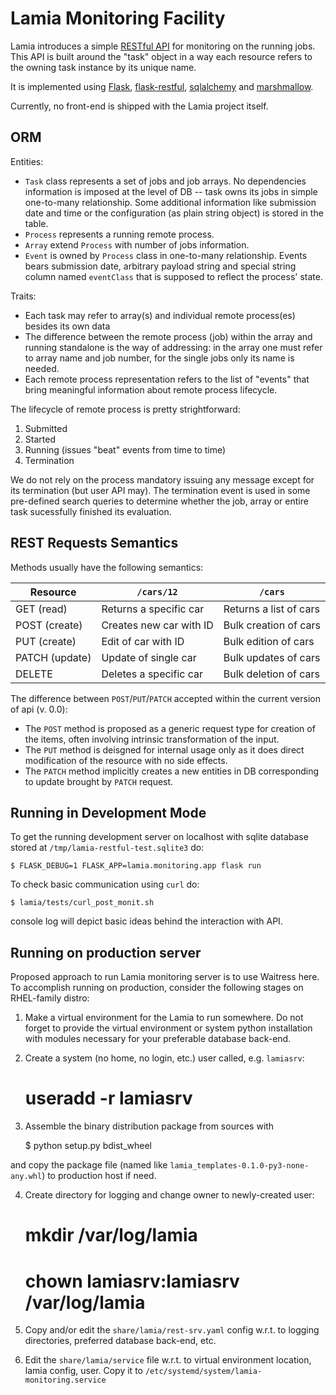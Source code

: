 # Lamia Monitoring Facility

Lamia introduces a simple
[RESTful API](https://en.wikipedia.org/wiki/Representational_state_transfer)
for monitoring on the running jobs. This API is built around the "task" object
in a way each resource refers to the owning task instance by its unique name.

It is implemented using [Flask](https://github.com/pallets/flask),
[flask-restful](https://flask-restful.readthedocs.io/en/latest/),
[sqlalchemy](https://www.sqlalchemy.org/) and
[marshmallow](https://marshmallow.readthedocs.io/en/stable/).

Currently, no front-end is shipped with the Lamia project itself.

## ORM

Entities:

* `Task` class represents a set of jobs and job arrays. No dependencies
information is imposed at the level of DB -- task owns its jobs in simple
one-to-many relationship. Some additional information like submission date and
time or the configuration (as plain string object) is stored in the table.
* `Process` represents a running remote process.
* `Array` extend `Process` with number of jobs information.
* `Event` is owned by `Process` class in one-to-many relationship. Events bears
submission date, arbitrary payload string and special string column named
`eventClass` that is supposed to reflect the process' state.

Traits:

* Each task may refer to array(s) and individual remote process(es) besides
its own data
* The difference between the remote process (job) within the array and running
standalone is the way of addressing: in the array one must refer to array name
and job number, for the single jobs only its name is needed.
* Each remote process representation refers to the list of "events" that bring
meaningful information about remote process lifecycle.

The lifecycle of remote process is pretty strightforward:

1. Submitted
2. Started
3. Running (issues "beat" events from time to time)
4. Termination

We do not rely on the process mandatory issuing any message except for its
termination (but user API may). The termination event is used in some
pre-defined search queries to determine whether the job, array or entire task
sucessfully finished its evaluation.

## REST Requests Semantics

Methods usually have the following semantics:

 | Resource       | `/cars/12`                  | `/cars`                   |
 |----------------|-----------------------------|---------------------------|
 | GET (read)     | Returns a specific car      | Returns a list of cars    |
 | POST (create)  | Creates new car with ID     | Bulk creation of cars     |
 | PUT (create)   | Edit of car with ID         | Bulk edition of cars      |
 | PATCH (update) | Update of single car        | Bulk updates of cars      |
 | DELETE         | Deletes a specific car      | Bulk deletion of cars     |

The difference between `POST`/`PUT`/`PATCH` accepted within the current version
of api (v. 0.0):

* The `POST` method is proposed as a generic request type for creation of
the items, often involving intrinsic transformation of the input.
* The `PUT` method is deisgned for internal usage only as it does direct
modification of the resource with no side effects.
* The `PATCH` method implicitly creates a new entities in DB corresponding to
update brought by `PATCH` request.

## Running in Development Mode

To get the running development server on localhost with sqlite database stored
at `/tmp/lamia-restful-test.sqlite3` do:

    $ FLASK_DEBUG=1 FLASK_APP=lamia.monitoring.app flask run

To check basic communication using `curl` do:

    $ lamia/tests/curl_post_monit.sh

console log will depict basic ideas behind the interaction with API.

## Running on production server

Proposed approach to run Lamia monitoring server is to use Waitress here.
To accomplish running on production, consider the following stages on
RHEL-family distro:

1. Make a virtual environment for the Lamia to run somewhere. Do not forget to
provide the virtual environment or system python installation with modules
necessary for your preferable database back-end.

2. Create a system (no home, no login, etc.) user called, e.g. `lamiasrv`:

    # useradd -r lamiasrv

3. Assemble the binary distribution package from sources with

    $ python setup.py bdist_wheel

and copy the package file (named like `lamia_templates-0.1.0-py3-none-any.whl`)
to production host if need.

4. Create directory for logging and change owner to newly-created user:

    # mkdir /var/log/lamia
    # chown lamiasrv:lamiasrv /var/log/lamia

5. Copy and/or edit the `share/lamia/rest-srv.yaml` config w.r.t. to logging
directories, preferred database back-end, etc.

6. Edit the `share/lamia/service` file w.r.t. to virtual environment location,
lamia config, user. Copy it to `/etc/systemd/system/lamia-monitoring.service`


